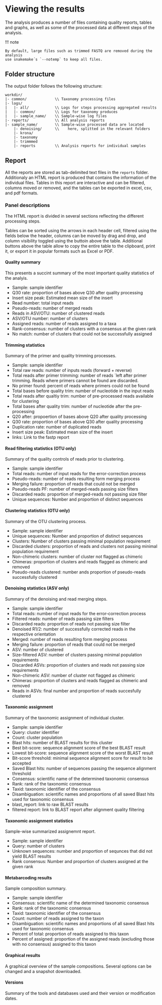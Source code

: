 # Viewing the results

The analysis produces a number of files containing quality reports, tables and graphs, 
as well as some of the processed data at different steps of the analysis.

!!! note

    By default, large files such as trimmed FASTQ are removed during the analysis
    use snakemake´s `--notemp` to keep all files.

## Folder structure

The output folder follows the following structure:

```
workdir/
|- common/             \\ Taxonomy processing files
|- logs/
|   |- all/            \\ Logs for steps processing aggregated results
|   |- common/         \\ Logs for taxonomy produces
|   |- sample_name/    \\ Sample-wise log files
|- reports/            \\ All analysis reports
|- sample_name/        \\ Sample-wise processed data are located
    |- denoising/      \\    here, splitted in the relevant folders
    |- krona/
    |- taxonomy
    |- trimmmed
    |- reports         \\ Analysis reports for individual samples
```

## Report

All the reports are stored as tab-delimited text files in the `reports` folder.
Additionaly an HTML report is produced that contains the information of the individual files.
Tables in this report are interactive and can be filtered, columns moved or removed, and 
the tables can be exported in excel, csv, and pdf formats.

### Panel descriptions

The HTML report is divided in several sections reflecting the different processing steps.

Tables can be sorted using the arrows in each header cell, filtered using the fields below the header,
columns can be moved by drag and drop, and column visibility toggled using the buttoin above the table.
Additional buttons above the table allow to copy the entire table to the clipboard, print it, or export it 
in popular formats such as Excel or PDF.

#### Quality summary

This presents a succint summary of the most important quality statistics of the analyis.

- Sample: sample identifier 
- Q30 rate: proportion of bases above Q30 after quality processing
- Insert size peak: Estimated mean size of the insert
- Read number: total input reads
- Pseudo-reads: number of merged reads
- Reads in ASV/OTU: number of clustered reads
- ASV/OTU number: number of clusters
- Assigned reads: number of reads assigned to a taxa
- Rank-consensus: number of clusters with a consensus at the given rank
- No match: number of clusters that could not be successfully assigned

#### Trimming statistics

Summary of the primer and quality trimming processes.

- Sample: sample identifier
- Total raw reads: number of inputs reads (forward + reverse)
- Total reads after primer trimming: number of reads ´left after primer trimming. Reads where primers cannot be found are discarded.
- No primer found: percent of reads where primers could not be found
- Total bases before quality trim: number of nucleotide in the input reads
- Total reads after qualtiy trim: number of pre-processed reads available for clustering
- Total bases after quality trim: number of nucleotide after the pre-processing
- Q20 after: propoertion of bases above Q20 after quality processing
- Q30 rate: proportion of bases above Q30 after quality processing
- Duplication rate: number of duplicated reads
- Insert size peak: Estimated mean size of the insert
- links: Link to the fastp report

#### Read filtering statistics (OTU only)

Summary of the quality controls of reads prior to clustering.

- Sample: sample identifier
- Total reads: number of input reads for the error-correction process
- Pseudo-reads:  number of reads resulting form merging process
- Merging failure: proportion of reads that could not be merged
- Pseudo-reads PF: number of merged-reads passing size filters
- Discarded reads: proportion of merged-reads not passing size filter
- Unique sequences: Number and proportion of distinct sequences

#### Clustering statistics (OTU only)

Summary of the OTU clustering process.

- Sample: sample identifier
- Unique sequences: Number and proportion of distinct sequences
- Clusters: Number of clusters passing minimal population requirement
- Discarded clusters: proportion of reads and clusters not passing minimal population requirement
- Non-chimeric clusters: number of cluster not flagged as chimeric
- Chimeras: proportion of clusters and reads flagged as chimeric and removed
- Pseudo-reads clustered: number ands proportion of pseudo-reads successfully clustered

#### Denoising statistics (ASV only)

Summary of the denoising and read merging steps.

- Sample: sample identifier
- Total reads: number of input reads for the error-correction process
- Filtered reads: number of reads passing size filters
- Discarded reads: proportion of reads not passing size filter
- Denoised R1/2: number of successfully corrected reads in the respective orientation
- Merged: number of reads resulting form merging process
- Merging failure: proportion of reads that could not be merged
- ASV: number of clustered
- Size-filtered ASV: number of clusters passing minimal population requirements
- Discarded ASVs: proportion of clusters and reads not passing size requirements
- Non-chimeric ASV: number of cluster not flagged as chimeric
- Chimeras: proportion of clusters and reads flagged as chimeric and removed
- Reads in ASVs: final number and proportion of reads succesfully clustered

#### Taxonomic assignment

Summary of the taxonomic assignment of individual cluster.

- Sample: sample identifier
- Query: cluster identifier
- Count: cluster population
- Blast hits: number of BLAST results for this cluster
- Best bit-score: sequence alignment score of the best BLAST result
- Lowest bit-score: sequence alignment score of the worst BLAST result
- Bit-score threshold: minimal sequence alignment score for result to be accepted
- Saved Blast hits: number of sequences passing the sequence alignment threshold
- Consensus: scientific name of the determined taxonomic consensus
- Rank: rank of the taxonomic consensus
- Taxid: taxonomic identifier of the consensus
- Disambiguation: scientific names and proportions of all saved Blast hits used for taxonomic consensus
- blast_report: link to raw BLAST results
- filtered report: link to BLAST report after alignment quality filtering

#### Taxonomic assignment statistics

Sample-wise summarized assignemnt report.

- Sample: sample identifier
- Query: number of clusters
- Unknown sequences: number and proportion of sequnces that did not yield BLAST results
- Rank consensus: Number and proportion of clusters assigned at the given rank

#### Metabarcoding results

Sample composition summary.

- Sample: sample identifier
- Consensus: scientific name of the determined taxonomic consensus
- Rank: rank of the taxonomic consensus
- Taxid: taxonomic identifier of the consensus
- Count: number of reads assigned to the taxon
- Disambiguation: scientific names and proportions of all saved Blast hits used for taxonomic consensus
- Percent of total: proportion of reads assigned to this taxon
- Percent of assigned: proportion of the assigned reads (excluding those with no consensus) assigned to this taxon

#### Graphical results

A graphical overview of the sample compositions. 
Several options can be changed and a snapshot downloaded.

#### Versions

Summary of the tools and databases used and their version or modification dates.